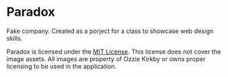 # Paradox
Fake company. Created as a porject for a class to showcase web design skills. 

Paradox is licensed under the [MIT License](testing.com). This license does not cover the image assets. All images are property of Ozzie Kirkby or owns proper licensing to be used in the application.
